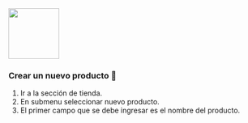 <img src="https://tushopcr.ml/wp-content/uploads/2021/01/cropped-Logo-1.png" width="100" height="100">

### Crear un nuevo producto 🛒
1. Ir a la sección de tienda.
2. En submenu seleccionar nuevo producto.
3. El primer campo que se debe ingresar es el nombre del producto.
<!--
**tushopcr/tushopcr** is a ✨ _special_ ✨ repository because its `README.md` (this file) appears on your GitHub profile.

Here are some ideas to get you started:

- 🔭 I’m currently working on ...
- 🌱 I’m currently learning ...
- 👯 I’m looking to collaborate on ...
- 🤔 I’m looking for help with ...
- 💬 Ask me about ...
- 📫 How to reach me: ...
- 😄 Pronouns: ...
- ⚡ Fun fact: ...
-->
